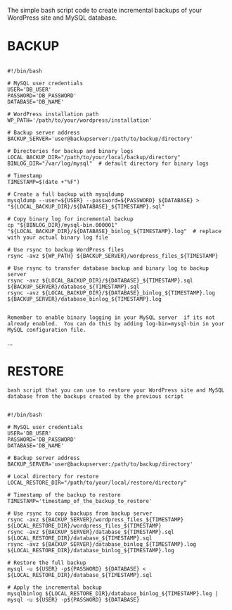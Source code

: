

 The simple bash script code to create incremental backups of your WordPress site and MySQL database.





# BACKUP

```

#!/bin/bash

# MySQL user credentials
USER='DB_USER'
PASSWORD='DB_PASSWORD'
DATABASE='DB_NAME'

# WordPress installation path
WP_PATH='/path/to/your/wordpress/installation'

# Backup server address
BACKUP_SERVER='user@backupserver:/path/to/backup/directory'

# Directories for backup and binary logs
LOCAL_BACKUP_DIR="/path/to/your/local/backup/directory"
BINLOG_DIR="/var/log/mysql"  # default directory for binary logs

# Timestamp
TIMESTAMP=$(date +"%F")

# Create a full backup with mysqldump
mysqldump --user=${USER} --password=${PASSWORD} ${DATABASE} > "${LOCAL_BACKUP_DIR}/${DATABASE}_${TIMESTAMP}.sql"

# Copy binary log for incremental backup
cp "${BINLOG_DIR}/mysql-bin.000001" "${LOCAL_BACKUP_DIR}/${DATABASE}_binlog_${TIMESTAMP}.log"  # replace with your actual binary log file

# Use rsync to backup WordPress files
rsync -avz ${WP_PATH} ${BACKUP_SERVER}/wordpress_files_${TIMESTAMP}

# Use rsync to transfer database backup and binary log to backup server
rsync -avz ${LOCAL_BACKUP_DIR}/${DATABASE}_${TIMESTAMP}.sql ${BACKUP_SERVER}/database_${TIMESTAMP}.sql
rsync -avz ${LOCAL_BACKUP_DIR}/${DATABASE}_binlog_${TIMESTAMP}.log ${BACKUP_SERVER}/database_binlog_${TIMESTAMP}.log


```
 `Remember to enable binary logging in your MySQL server 
 if its not already enabled. 
 You can do this by adding log-bin=mysql-bin in your MySQL configuration file.`


...

# RESTORE
`bash script that you can use to restore your WordPress site and MySQL database
 from the backups created by the previous script`

```

#!/bin/bash

# MySQL user credentials
USER='DB_USER'
PASSWORD='DB_PASSWORD'
DATABASE='DB_NAME'

# Backup server address
BACKUP_SERVER='user@backupserver:/path/to/backup/directory'

# Local directory for restore
LOCAL_RESTORE_DIR="/path/to/your/local/restore/directory"

# Timestamp of the backup to restore
TIMESTAMP='timestamp_of_the_backup_to_restore'

# Use rsync to copy backups from backup server
rsync -avz ${BACKUP_SERVER}/wordpress_files_${TIMESTAMP} ${LOCAL_RESTORE_DIR}/wordpress_files_${TIMESTAMP}
rsync -avz ${BACKUP_SERVER}/database_${TIMESTAMP}.sql ${LOCAL_RESTORE_DIR}/database_${TIMESTAMP}.sql
rsync -avz ${BACKUP_SERVER}/database_binlog_${TIMESTAMP}.log ${LOCAL_RESTORE_DIR}/database_binlog_${TIMESTAMP}.log

# Restore the full backup
mysql -u ${USER} -p${PASSWORD} ${DATABASE} < ${LOCAL_RESTORE_DIR}/database_${TIMESTAMP}.sql

# Apply the incremental backup
mysqlbinlog ${LOCAL_RESTORE_DIR}/database_binlog_${TIMESTAMP}.log | mysql -u ${USER} -p${PASSWORD} ${DATABASE}


```
